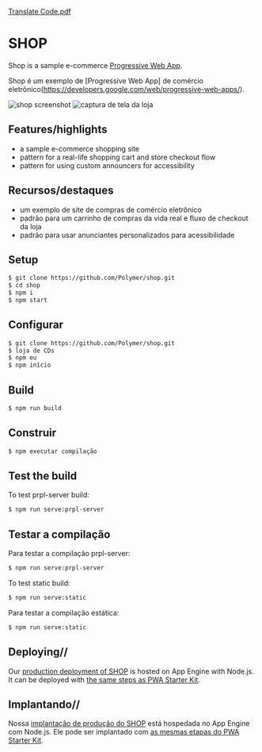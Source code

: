 [Translate Code.pdf](https://github.com/jaodoka02/shop-translate/files/10088036/Translate.Code.pdf)
# SHOP

Shop is a sample e-commerce [Progressive Web App](https://developers.google.com/web/progressive-web-apps/).

Shop é um exemplo de [Progressive Web App] de comércio eletrônico(https://developers.google.com/web/progressive-web-apps/).

![shop screenshot](https://user-images.githubusercontent.com/116360/39545341-c50a9184-4e05-11e8-88e0-0e1f3fa4834b.png)
![captura de tela da loja]( https://user-images.githubusercontent.com/116360/39545341-c50a9184-4e05-11e8-88e0-0e1f3fa4834b.png )

## Features/highlights

- a sample e-commerce shopping site
- pattern for a real-life shopping cart and store checkout flow
- pattern for using custom announcers for accessibility

## Recursos/destaques

- um exemplo de site de compras de comércio eletrônico
- padrão para um carrinho de compras da vida real e fluxo de checkout da loja
- padrão para usar anunciantes personalizados para acessibilidade


## Setup
```bash
$ git clone https://github.com/Polymer/shop.git
$ cd shop
$ npm i
$ npm start
```
## Configurar
```bash
$ git clone https://github.com/Polymer/shop.git
$ loja de CDs
$ npm eu
$ npm início
```


## Build
```bash
$ npm run build
```
## Construir
```bash
$ npm executar compilação
```


## Test the build
To test prpl-server build:
```bash
$ npm run serve:prpl-server
```
## Testar a compilação
Para testar a compilação prpl-server:
```bash
$ npm run serve:prpl-server
```


To test static build:
```bash
$ npm run serve:static
```
Para testar a compilação estática:
```bash
$ npm run serve:static
```

## Deploying//

Our [production deployment of SHOP](https://shop.polymer-project.org/) is hosted on App Engine with Node.js. It can be deployed with [the same steps as PWA Starter Kit](https://polymer.github.io/pwa-starter-kit/building-and-deploying/#deploying-prpl-server).

## Implantando//

Nossa [implantação de produção do SHOP]( https://shop.polymer-project.org/ ) está hospedada no App Engine com Node.js. Ele pode ser implantado com [as mesmas etapas do PWA Starter Kit]( https://polymer.github.io/pwa-starter-kit/building-and-deploying/#deploying-prpl-server ).

